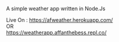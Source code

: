 ﻿A simple weather app written in Node.Js

Live On : https://afweather.herokuapp.com/  
                          OR  
          https://weatherapp.affanthebess.repl.co/
